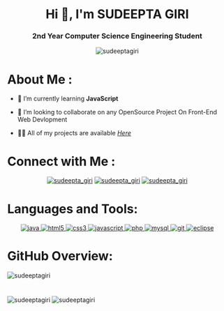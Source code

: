 <h1 align="center">Hi 👋, I'm SUDEEPTA GIRI</h1>
<h3 align="center">2nd Year Computer Science Engineering Student</h3>

<p align="center"> <img src="https://komarev.com/ghpvc/?username=sudeeptagiri&label=Profile%20views&color=0e75b6&style=flat" alt="sudeeptagiri" /> </p>

<h1> <b>About Me :</b>  </h1>

- 🌱 I’m currently learning **JavaScript**

- 👯 I’m looking to collaborate on any OpenSource Project On Front-End Web Devlopment

- 👨‍💻 All of my projects are available [_Here_](https://github.com/SudeeptaGiri)

<h1 align="left"><b>Connect with Me :</b></h1>
<p align="center">
 <a href="https://twitter.com/sudeepta_giri" target="blank"><img src="https://img.shields.io/badge/Twitter-1DA1F2?style=for-the-badge&logo=twitter&logoColor=white" alt="sudeepta_giri" /></a> 
<a href="https://www.linkedin.com/in/sudeepta-giri-6a888521b" target="blank"><img src="https://img.shields.io/badge/LinkedIn-0077B5?style=for-the-badge&logo=linkedin&logoColor=white" alt="sudeepta_giri" /></a>
<a href="https://www.instagram.com/ai.sudeepta" target="blank"><img src="https://img.shields.io/badge/Instagram-E4405F?style=for-the-badge&logo=instagram&logoColor=white" alt="sudeepta_giri" /></a>
<!-- <a href="mailto:sudeeptagiri.11@gmail.com?" target="blank"><img src="https://img.shields.io/badge/Gmail-D14836?style=for-the-badge&logo=gmail&logoColor=white" alt="sudeepta_giri" /></a> -->
</p>

# **Languages and Tools:**

<p align="center">
<a href="https://www.java.com" target="_blank" rel="noreferrer"> <img src="https://img.shields.io/badge/java-%23ED8B00.svg?style=for-the-badge&logo=java&logoColor=white" alt="java"/> </a>
<a href="https://www.w3.org/html/" target="_blank" rel="noreferrer"> <img src="https://img.shields.io/badge/html5-%23E34F26.svg?style=for-the-badge&logo=html5&logoColor=white" alt="html5" /> </a>
 <a href="https://www.w3schools.com/css/" target="_blank" rel="noreferrer"> <img src="https://img.shields.io/badge/css3-%231572B6.svg?style=for-the-badge&logo=css3&logoColor=white" alt="css3" /> </a>
 <a href="https://developer.mozilla.org/en-US/docs/Web/JavaScript" target="_blank" rel="noreferrer"> <img src="https://img.shields.io/badge/javascript-%23323330.svg?style=for-the-badge&logo=javascript&logoColor=%23F7DF1E" alt="javascript" /> 
 <a href="https://www.php.net" target="_blank" rel="noreferrer"> <img src="https://img.shields.io/badge/php-%23777BB4.svg?style=for-the-badge&logo=php&logoColor=white" alt="php" /> </a> 
 <a href="https://www.mysql.com/" target="_blank" rel="noreferrer"> <img src="https://img.shields.io/badge/mysql-%2300f.svg?style=for-the-badge&logo=mysql&logoColor=white" alt="mysql" /> </a>
 <a href="https://git-scm.com/" target="_blank" rel="noreferrer"> <img src="https://img.shields.io/badge/GIT-E44C30?style=for-the-badge&logo=git&logoColor=white" alt="git" /> </a>
<!-- <a href="https://code.visualstudio.com/" target="_blank" rel="noreferrer"> <img src="	https://img.shields.io/badge/VSCode-0078D4?style=for-the-badge&logo=visual%20studio%20code&logoColor=white" alt="vscode" /> </a> -->
<a href="https://www.eclipse.org/" target="_blank" rel="noreferrer"> <img src="https://img.shields.io/badge/Eclipse-2C2255?style=for-the-badge&logo=eclipse&logoColor=white" alt="eclipse" /> </a>

</p>

<h1><b>GitHub Overview:</b></h1>

<p><img align="center" src="https://activity-graph.herokuapp.com/graph?username=sudeeptagiri&theme=react-dark" alt="sudeeptagiri"> 
</p>

<h1></h1>

<p><img float="left" src="https://github-readme-stats.vercel.app/api?username=sudeeptagiri&show_icons=true&theme=radical" alt="sudeeptagiri" />
<img float="right" src="https://streak-stats.demolab.com/?user=sudeeptagiri&theme=dark" alt="sudeeptagiri" />
</p>
